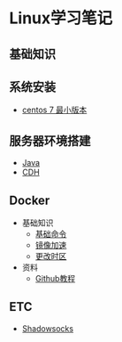 # Linux学习笔记
## 基础知识

## 系统安装
- [centos 7 最小版本](/Linux/Install/System/Centos7_mini.md)
## 服务器环境搭建
- [Java](/Linux/Install/Envirment/Java.md)
- [CDH](/Linux/Install/Envirment/CDH.md)

## Docker
- 基础知识
    - [基础命令](/Linux/Docker/Use/Command.md)
    - [镜像加速](/Linux/Docker/Use/DownloadSource.md)
    - [更改时区](/Linux/Docker/Use/Time.md)
- 资料
    - [Github教程](https://www.gitbook.com/book/yeasy/docker_practice/details)
## ETC
- [Shadowsocks](/Linux/Install/ETC/Shadowsocks.md)